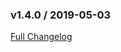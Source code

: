 ### v1.4.0 / 2019-05-03
[Full Changelog](http://github.com/wundertax/rubocop-wundertax/compare/v1.3.0...v1.4.0)
